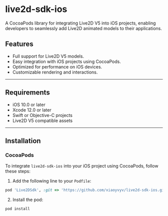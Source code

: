 # live2d-sdk-ios

A CocoaPods library for integrating Live2D V5 into iOS projects, enabling developers to seamlessly add Live2D animated models to their applications.

## Features

- Full support for Live2D V5 models.
- Easy integration with iOS projects using CocoaPods.
- Optimized for performance on iOS devices.
- Customizable rendering and interactions.

---

## Requirements

- iOS 10.0 or later
- Xcode 12.0 or later
- Swift or Objective-C projects
- Live2D V5 compatible assets

---

## Installation

### CocoaPods

To integrate `live2d-sdk-ios` into your iOS project using CocoaPods, follow these steps:

1. Add the following line to your `Podfile`:   
```ruby
pod 'Live2DSdk', :git => 'https://github.com/xiaoyvyv/live2d-sdk-ios.git'
```
2.	Install the pod:
```ruby
pod install
```

   
